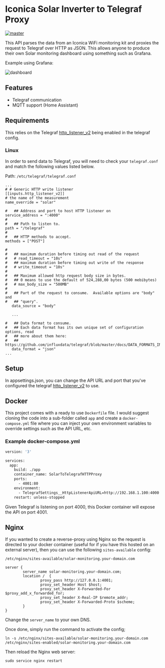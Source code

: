 # Iconica Solar Inverter to Telegraf Proxy
[![master](https://github.com/owenashurst/SolarToTelegrafHTTPProxy/actions/workflows/dotnet.yml/badge.svg)](https://github.com/owenashurst/SolarToTelegrafHTTPProxy/actions)

This API parses the data from an Iconica WiFi monitoring kit and proxies the request to Telegraf over HTTP as JSON.
This allows anyone to produce their own Solar monitoring dashboard using something such as Grafana.

Example using Grafana:

![dashboard](https://user-images.githubusercontent.com/4403436/224561895-0aebb592-fd7e-4481-a3bf-b622a85b837a.png)

## Features
- Telegraf communication
- MQTT support (Home Assistant)

## Requirements
This relies on the Telegraf [http_listener_v2](https://github.com/influxdata/telegraf/tree/master/plugins/inputs/http_listener_v2) being enabled in the telegraf config.

### Linux
In order to send data to Telegraf, you will need to check your `telegraf.conf` and match the following values listed below.

Path: `/etc/telegraf/telegraf.conf`

```
...
# # Generic HTTP write listener
[[inputs.http_listener_v2]]
# the name of the measurement
name_override = "solar"

#   ## Address and port to host HTTP listener on
service_address = ":4000"
#
#   ## Path to listen to.
path = "/telegraf"
#
#   ## HTTP methods to accept.
methods = ["POST"]

#
#   ## maximum duration before timing out read of the request
#   # read_timeout = "10s"
#   ## maximum duration before timing out write of the response
#   # write_timeout = "10s"
#
#   ## Maximum allowed http request body size in bytes.
#   ## 0 means to use the default of 524,288,00 bytes (500 mebibytes)
#   # max_body_size = "500MB"
#
#   ## Part of the request to consume.  Available options are "body" and
#   ## "query".
   data_source = "body"
   
   ...
   
#   ## Data format to consume.
#   ## Each data format has its own unique set of configuration options, read
#   ## more about them here:
#   ## https://github.com/influxdata/telegraf/blob/master/docs/DATA_FORMATS_INPUT.md
   data_format = "json"
...
```

## Setup
In appsettings.json, you can change the API URL and port that you've configured the telegraf [http_listener_v2](https://github.com/influxdata/telegraf/tree/master/plugins/inputs/http_listener_v2) to use.

## Docker
This project comes with a ready to use `Dockerfile` file. I would suggest cloning the code into a sub-folder called `app` and create
a `docker-compose.yml` file where you can inject your own environment variables to override settings such as
the API URL, etc.

### Example docker-compose.yml

```dockerfile
version: '3'

services:
  app:
    build: ./app
    container_name: SolarToTelegrafHTTPProxy
    ports:
      - 4001:80
    environment:
      - TelegrafSettings__HttpListenerApiURL=http://192.168.1.100:4000
    restart: unless-stopped
```

Given Telegraf is listening on port 4000, this Docker container will expose the API on port 4001.

## Nginx
If you wanted to create a reverse-proxy using Nginx so the request is directed to your docker container
(useful for if you have this hosted on an external server), then you can use the following `sites-available` config:

`/etc/nginx/sites-available/solar-monitoring.your-domain.com`

```
server {
        server_name solar-monitoring.your-domain.com;
        location /  {
                proxy_pass http://127.0.0.1:4001;
                proxy_set_header Host $host;
                proxy_set_header X-Forwarded-For $proxy_add_x_forwarded_for;
                proxy_set_header X-Real-IP $remote_addr;
                proxy_set_header X-Forwarded-Proto $scheme;
        }
}
```

Change the `server_name` to your own DNS.

Once done, simply run the command to activate the config;

```
ln -s /etc/nginx/sites-available/solar-monitoring.your-domain.com /etc/nginx/sites-enabled/solar-monitoring.your-domain.com
```

Then reload the Nginx web server:

`sudo service nginx restart`
